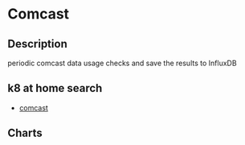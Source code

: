 # Comcast

## Description

periodic comcast data usage checks and save the results to InfluxDB

## k8 at home search

- [comcast](https://nanne.dev/k8s-at-home-search/#/comcast)

## Charts


